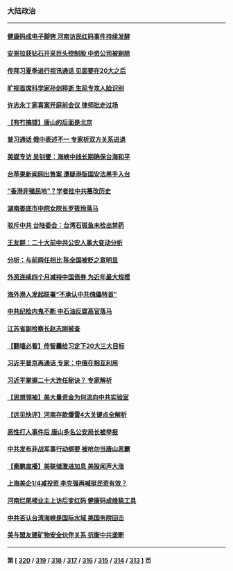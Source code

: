 ### 大陆政治
---
#### [健康码成电子脚铐 河南访民红码事件持续发酵](../../pages/ncid277/n13761124.md) 
#### [安哥拉获钻石开采巨头控制股 中资公司被剔除](../../pages/ncid277/n13761101.md) 
#### [传拜习夏季进行视讯通话 见面要在20大之后](../../pages/ncid277/n13761110.md) 
#### [旷视首席科学家孙剑猝逝 生前专攻人脸识别](../../pages/ncid277/n13760859.md) 
#### [许志永丁家喜案开庭前会议 律师批走过场](../../pages/ncid277/n13760890.md) 
#### [【有冇搞错】唐山的后面是北京](../../pages/ncid277/n13760394.md) 
#### [普习通话 俄中表述不一 专家析双方关系进退](../../pages/ncid277/n13760785.md) 
#### [美媒专访 吴钊燮：海峡中线长期确保台海和平](../../pages/ncid277/n13760922.md) 
#### [台苹果新闻网出售案 遭疑港版国安法黑手入台](../../pages/ncid277/n13760682.md) 
#### [“香港非殖民地”？学者批中共篡改历史](../../pages/ncid277/n13760789.md) 
#### [湖南娄底市中院女院长罗筱玲落马](../../pages/ncid277/n13760722.md) 
#### [驳斥中共 台陆委会：台湾石斑鱼未检出禁药](../../pages/ncid277/n13760591.md) 
#### [王友群：二十大前中共公安人事大变动分析](../../pages/ncid277/n13760474.md) 
#### [分析：与前两任相比 陈全国被贬之意明显](../../pages/ncid277/n13760574.md) 
#### [外资连续四个月减持中国债券 为近年最大规模](../../pages/ncid277/n13760407.md) 
#### [海外港人发起联署“不承认中共傀儡特首”](../../pages/ncid277/n13760639.md) 
#### [中共纪检内鬼不断 中石油反腐高官落马](../../pages/ncid277/n13760590.md) 
#### [江苏省副检察长赵志刚被查](../../pages/ncid277/n13760564.md) 
#### [【翻墙必看】传智囊给习定下20大三大目标](../../pages/ncid277/n13760569.md) 
#### [习近平普京再通话 专家：中俄在相互利用](../../pages/ncid277/n13760538.md) 
#### [习近平掌握二十大连任秘诀？ 专家解析](../../pages/ncid277/n13760261.md) 
#### [【思想领袖】美大量资金为何流向中共实验室](../../pages/ncid277/n13740268.md) 
#### [【远见快评】河南存款爆雷4大关键点全解析](../../pages/ncid277/n13760437.md) 
#### [恶性打人事件后 唐山多名公安局长被举报](../../pages/ncid277/n13760428.md) 
#### [中共发布非战军事行动纲要 被呛勿当唐山恶霸](../../pages/ncid277/n13760399.md) 
#### [【秦鹏直播】美联储激进加息 美股闻声大涨](../../pages/ncid277/n13760432.md) 
#### [上海美企1/4减投资 李克强再喊挺民资有效？](../../pages/ncid277/n13759443.md) 
#### [河南烂尾楼业主上访后变红码 健康码成维稳工具](../../pages/ncid277/n13760349.md) 
#### [中共否认台湾海峡是国际水域 美国务院回击](../../pages/ncid277/n13760335.md) 
#### [美与盟友建矿物安全伙伴关系 抗衡中共垄断](../../pages/ncid277/n13760282.md) 

---
#### 第 [ [320](./320.md) / [319](./319.md) / [318](./318.md) / [317](./317.md) / [316](./316.md) / [315](./315.md) / [314](./314.md) / [313](./313.md) ] 页

